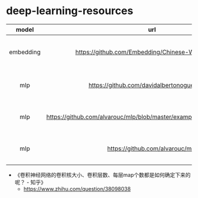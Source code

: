 # deep-learning-resources

| model | url | des | 
| :-: | :-: | :-: | 
| embedding | https://github.com/Embedding/Chinese-Word-Vectors | 100+ Chinese Word Vectors 上百种预训练中文词向量 |
| mlp | https://github.com/davidalbertonogueira/MLP| Simple multilayer perceptron c++ implementation. |
| mlp | https://github.com/alvarouc/mlp/blob/master/examples/moon_sklearn.ipynb | Multilayer Perceptron Keras wrapper for sklearn |
| mlp | https://github.com/alvarouc/mlp | Multilayer Perceptron Keras wrapper for sklearn |


* 《卷积神经网络的卷积核大小、卷积层数、每层map个数都是如何确定下来的呢？ - 知乎》
  * https://www.zhihu.com/question/38098038
